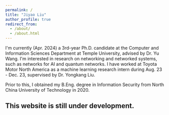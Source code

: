```yaml
---
permalink: /
title: "Jiyao Liu"
author_profile: true
redirect_from: 
  - /about/
  - /about.html
---
```


I'm currently (Apr. 2024) a 3rd-year Ph.D. candidate at the Computer and Information Sciences Department at Temple University, advised by Dr. Yu Wang. I'm interested in research on networking and networked systems, such as networks for AI and quantum networks. I have worked at Toyota Motor North America as a machine learning research intern during Aug. 23 - Dec. 23, supervised by Dr. Yongkang Liu.

Prior to this, I obtained my B.Eng. degree in Information Security from North China University of Technology in 2020. 

## This website is still under development.
